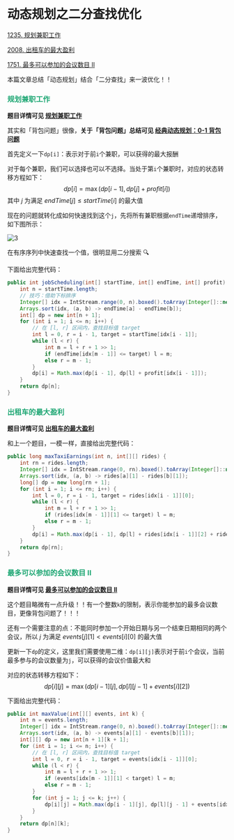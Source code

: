 # 动态规划之二分查找优化

[1235. 规划兼职工作](https://leetcode.cn/problems/maximum-profit-in-job-scheduling/)

[2008. 出租车的最大盈利](https://leetcode.cn/problems/maximum-earnings-from-taxi/)

[1751. 最多可以参加的会议数目 II](https://leetcode.cn/problems/maximum-number-of-events-that-can-be-attended-ii/)



本篇文章总结「动态规划」结合「二分查找」来一波优化！！

### <font color=#1FA774>规划兼职工作</font>

**题目详情可见 [规划兼职工作](https://leetcode.cn/problems/maximum-profit-in-job-scheduling/)**

其实和「背包问题」很像，**关于「背包问题」总结可见 [经典动态规划：0-1 背包问题](./经典动态规划：0-1背包问题.html)**

首先定义一下`dp[i]`：表示对于前`i`个兼职，可以获得的最大报酬

对于每个兼职，我们可以选择也可以不选择。当处于第`i`个兼职时，对应的状态转移方程如下：
$$
dp[i] = \max(dp[i - 1], dp[j] + profit[i])
$$
其中 $j$ 为满足 $endTime[j] \le startTime[i]$ 的最大值

现在的问题就转化成如何快速找到这个`j`，先将所有兼职根据`endTime`递增排序，如下图所示：

![3](https://cdn.jsdelivr.net/gh/LFool/image-hosting@master/20221022/1938371666438717EtTtpu3.svg)

在有序序列中快速查找一个值，很明显用二分搜索 🔍

下面给出完整代码：

```java
public int jobScheduling(int[] startTime, int[] endTime, int[] profit) {
    int n = startTime.length;
    // 技巧：借助下标排序
    Integer[] idx = IntStream.range(0, n).boxed().toArray(Integer[]::new);
    Arrays.sort(idx, (a, b) -> endTime[a] - endTime[b]);
    int[] dp = new int[n + 1];
    for (int i = 1; i <= n; i++) {
        // 在 [l, r] 区间内，查找目标值 target
        int l = 0, r = i - 1, target = startTime[idx[i - 1]];
        while (l < r) {
            int m = l + r + 1 >> 1;
            if (endTime[idx[m - 1]] <= target) l = m;
            else r = m - 1;
        }
        dp[i] = Math.max(dp[i - 1], dp[l] + profit[idx[i - 1]]);
    }
    return dp[n];
}
```

### <font color=#1FA774>出租车的最大盈利</font>

**题目详情可见 [出租车的最大盈利](https://leetcode.cn/problems/maximum-earnings-from-taxi/)**

和上一个题目，一模一样，直接给出完整代码：

```java
public long maxTaxiEarnings(int n, int[][] rides) {
    int rn = rides.length;
    Integer[] idx = IntStream.range(0, rn).boxed().toArray(Integer[]::new);
    Arrays.sort(idx, (a, b) -> rides[a][1] - rides[b][1]);
    long[] dp = new long[rn + 1];
    for (int i = 1; i <= rn; i++) {
        int l = 0, r = i - 1, target = rides[idx[i - 1]][0];
        while (l < r) {
            int m = l + r + 1 >> 1;
            if (rides[idx[m - 1]][1] <= target) l = m;
            else r = m - 1;
        }
        dp[i] = Math.max(dp[i - 1], dp[l] + rides[idx[i - 1]][2] + rides[idx[i - 1]][1] - rides[idx[i - 1]][0]);
    }
    return dp[rn];
}
```
### <font color=#1FA774>最多可以参加的会议数目 II</font>

**题目详情可见 [最多可以参加的会议数目 II](https://leetcode.cn/problems/maximum-number-of-events-that-can-be-attended-ii/)**

这个题目略微有一点升级！！有一个整数`k`的限制，表示你能参加的最多会议数目，更像背包问题了！！！

还有一个需要注意的点：不能同时参加一个开始日期与另一个结束日期相同的两个会议，所以 $j$ 为满足 $events[j][1] < events[i][0]$ 的最大值

更新一下`dp`的定义，这里我们需要使用二维：`dp[i][j]`表示对于前`i`个会议，当前最多参与的会议数量为`j`，可以获得的会议价值最大和

对应的状态转移方程如下：
$$
dp[i][j] = \max(dp[i - 1][j], dp[l][j - 1] + events[i][2])
$$


下面给出完整代码：

```java
public int maxValue(int[][] events, int k) {
    int n = events.length;
    Integer[] idx = IntStream.range(0, n).boxed().toArray(Integer[]::new);
    Arrays.sort(idx, (a, b) -> events[a][1] - events[b][1]);
    int[][] dp = new int[n + 1][k + 1];
    for (int i = 1; i <= n; i++) {
        // 在 [l, r] 区间内，查找目标值 target
        int l = 0, r = i - 1, target = events[idx[i - 1]][0];
        while (l < r) {
            int m = l + r + 1 >> 1;
            if (events[idx[m - 1]][1] < target) l = m;
            else r = m - 1;
        }
        for (int j = 1; j <= k; j++) {
            dp[i][j] = Math.max(dp[i - 1][j], dp[l][j - 1] + events[idx[i - 1]][2]);
        }
    }
    return dp[n][k];
}
```
